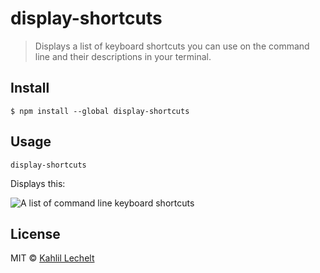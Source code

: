 # display-shortcuts

> Displays a list of keyboard shortcuts you can use on the command line and their descriptions in your terminal.


## Install

```
$ npm install --global display-shortcuts
```

## Usage

```
display-shortcuts
```
Displays this:

![A list of command line keyboard shortcuts](https://cdn.rawgit.com/distilledhype/display-shortcuts/9f1353b0155c694612d0f5dd9178deae75b55030/screenshot.png)

## License

MIT © [Kahlil Lechelt](https://github.com/distilledhype)
